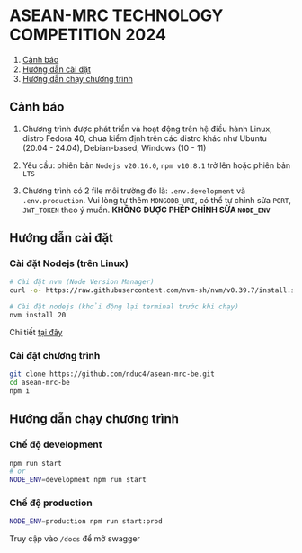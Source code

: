 # ASEAN-MRC TECHNOLOGY COMPETITION 2024

1. [Cảnh báo](README.md#cảnh-báo)
2. [Hướng dẫn cài đặt](README.md#hướng-dẫn-cài-đặt)
3. [Hướng dẫn chạy chương trình](README.md#hướng-dẫn-chạy-chương-trình)

## Cảnh báo

1. Chương trình được phát triển và hoạt động trên hệ điều hành Linux, distro Fedora 40, chưa kiểm định trên các distro khác như Ubuntu (20.04 - 24.04), Debian-based, Windows (10 - 11)

2. Yêu cầu: phiên bản `Nodejs v20.16.0`, `npm v10.8.1` trở lên hoặc phiên bản `LTS`

3. Chương trình có 2 file môi trường đó là: `.env.development` và `.env.production`. Vui lòng tự thêm `MONGODB_URI`, có thể tự chỉnh sửa `PORT`, `JWT_TOKEN` theo ý muốn. **KHÔNG ĐƯỢC PHÉP CHỈNH SỬA `NODE_ENV`**

## Hướng dẫn cài đặt

### Cài đặt Nodejs (trên Linux)

```bash
# Cài đặt nvm (Node Version Manager) 
curl -o- https://raw.githubusercontent.com/nvm-sh/nvm/v0.39.7/install.sh | bash

# Cài đặt nodejs (khởi động lại terminal trước khi chạy)
nvm install 20
```

Chi tiết [tại đây](https://nodejs.org/en/download/package-manager)

### Cài đặt chương trình

```bash
git clone https://github.com/nduc4/asean-mrc-be.git
cd asean-mrc-be
npm i
```

## Hướng dẫn chạy chương trình

### Chế độ development

```bash
npm run start 
# or
NODE_ENV=development npm run start
```

### Chế độ production
```bash
NODE_ENV=production npm run start:prod
```

Truy cập vào `/docs` để mở swagger
